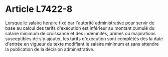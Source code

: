 # Article L7422-8

Lorsque le salaire horaire fixé par l'autorité administrative pour servir de base au calcul des tarifs d'exécution est inférieur au montant cumulé du salaire minimum de croissance et des indemnités, primes ou majorations susceptibles de s'y ajouter, les tarifs d'exécution sont complétés dès la date d'entrée en vigueur du texte modifiant le salaire minimum et sans attendre la publication de la décision administrative.